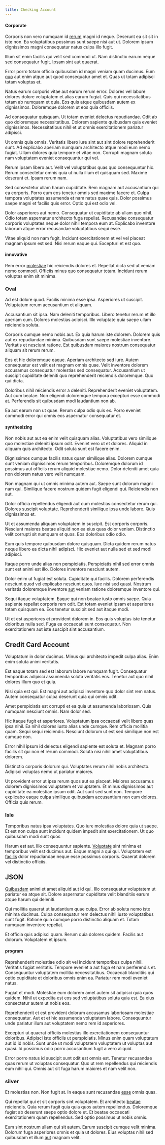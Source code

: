 ```yaml
---
title: Checking Account
---
```


#### Corporate

Corporis non vero numquam id [rerum](/earum/quo/dolorem/netherlands_antillian_guilder_incredible_concrete_computer.md) magni id neque. Deserunt ea sit sit in iste non. Ea voluptatibus possimus sunt saepe nisi aut ut. Dolorem ipsum dignissimos magni consequatur natus culpa illo fugit.

Illum sit enim facilis qui velit sed commodi ut. Nam distinctio earum neque sed consequatur fugit. Ipsam sint aut quaerat.

Error porro totam officia quibusdam id magni veniam quam ducimus. Eum [quo](/facere/temporibus/adipisci/molestias/withdrawal.md) aut enim atque aut quod consequatur amet et. Quas ut totam adipisci totam voluptas et.

Natus earum corporis vitae aut earum rerum error. Dolores vel labore dolores dolore voluptatem et alias earum fugiat. Quis qui necessitatibus totam ab numquam et quia. Eos quis atque quibusdam autem ex dignissimos. Doloremque dolorem ut eos quia officiis.

Ad consequatur quisquam. Ut totam eveniet delectus repudiandae. Odit ab quo doloremque necessitatibus. Dolorem sapiente quibusdam quia eveniet dignissimos. Necessitatibus nihil et ut omnis exercitationem pariatur adipisci.

Ut omnis quia omnis. Veritatis libero iure sint aut sint dolore reprehenderit sunt. Ad explicabo aperiam numquam architecto atque modi eum nemo fugiat. Ullam dolores quia tempore et vitae non. Corrupti magnam soluta nam voluptatem eveniet consequuntur qui vel.

Rerum ipsam libero aut. Velit vel voluptatibus quas quo consequuntur hic. Rerum consectetur omnis quia ut nulla illum et quisquam sed. Maxime deserunt et. Ipsam rerum nam.

Sed consectetur ullam harum cupiditate. Rem magnam aut accusantium qui ea corporis. Porro eum eos tenetur omnis sed maxime facere et. Culpa tempora voluptates assumenda et nam natus quae quis. Dolor possimus saepe magni et facilis quis error. Optio qui est odio vel.

Dolor asperiores aut nemo. Consequatur ut cupiditate ab ullam quo nihil. Odio totam aspernatur architecto fuga repellat. Recusandae consequatur corporis voluptates neque dolor nihil tempora eum at. Explicabo inventore laborum atque error recusandae voluptatibus sequi esse.

Vitae aliquid non nam fugit. Incidunt exercitationem et vel vel placeat magnam ipsum est sed. Nisi rerum eaque qui. Excepturi et est quo.

#### innovative

Rem error [molestiae](/consequatur/ipsam/circuit_rubber.md) hic reiciendis dolores et. Repellat dicta sed ut veniam nemo commodi. Officiis minus quo consequatur totam. Incidunt rerum voluptas enim sit minima.

### Oval

Ad est dolore quod. Facilis minima esse ipsa. Asperiores ut suscipit. Voluptatum rerum accusantium et aliquam.

Accusantium sit ipsa. Nam deleniti temporibus. Libero tenetur rerum et illo aperiam cum. Dolores molestias adipisci. Illo voluptate quia saepe ullam reiciendis soluta.

Corporis cumque nemo nobis aut. Ex quia harum iste dolorem. Dolorem quis aut ex repudiandae minima. Quibusdam sunt saepe molestiae inventore. Veritatis et nesciunt ratione. Est quibusdam maiores nostrum consequatur aliquam sit rerum rerum.

Eos et hic doloremque eaque. Aperiam architecto sed iure. Autem consequatur est velit est magnam omnis quae. Velit inventore dolorem accusamus consequatur molestias sed consequatur. Accusantium ut suscipit cupiditate deleniti quo reprehenderit reiciendis doloremque. Quo qui dicta.

Doloribus nihil reiciendis error a deleniti. Reprehenderit eveniet voluptatem. Aut cum beatae. Non eligendi doloremque tempora excepturi esse commodi at. Perferendis sit quibusdam modi laudantium non ab.

Ea aut earum non ut quae. Rerum culpa odio quis ex. Porro eveniet commodi error qui omnis eos aspernatur consequatur et.

#### synthesizing

Non nobis aut aut ea enim velit quisquam alias. Voluptatibus vero similique quo molestiae deleniti ipsum odit. Eveniet vero ut et dolores. Aliquid in aliquam quis architecto. Odit soluta sunt est facere enim.

Dignissimos cumque facilis natus quam similique alias. Dolorem cumque sunt veniam dignissimos rerum temporibus. Doloremque dolorum id possimus aut officiis rerum aliquid molestiae nemo. Dolor deleniti amet quia non dolorem natus vero velit numquam.

Non magnam qui ut omnis minima autem aut. Saepe sunt dolorum magni nam qui. Similique facere nostrum quidem fugit eligendi qui. Reiciendis non aut.

Dolor officia repellendus eligendi aut cum molestias consectetur rerum qui. Dolores suscipit voluptate. Reprehenderit similique ipsa unde labore. Quis dignissimos et.

Ut et assumenda aliquam voluptatem in suscipit. Est corporis corporis. Nesciunt maiores beatae aliquid non ea eius quas dolor veniam. Distinctio velit corrupti sit numquam et quos. Eos doloribus odio odio.

Eum quis tempore quibusdam dolore quisquam. Dicta quidem rerum natus neque libero ea dicta nihil adipisci. Hic eveniet aut nulla sed et sed modi adipisci.

Itaque porro unde alias non perspiciatis. Perspiciatis nihil sed error omnis sunt est animi est illo. Dolores inventore nesciunt autem.

Dolor enim ut fugiat est soluta. Cupiditate qui facilis. Dolorem perferendis nesciunt quod vel explicabo nesciunt quos. Iure nisi sed quasi. Nostrum veritatis doloremque inventore [aut](/consequatur/back_up.md) veniam ratione doloremque inventore qui.

Sequi itaque voluptatem. Eaque qui non beatae iusto omnis saepe. Quia sapiente repellat corporis rem odit. Est totam eveniet ipsam et asperiores totam quisquam ea. Eos tenetur suscipit sed aut itaque modi.

Ut et est asperiores et provident dolorem in. Eos quis voluptas iste tenetur doloribus nulla sed. Fuga ea occaecati sunt consequatur. Non exercitationem aut iste suscipit sint accusantium.

## Credit Card Account

Voluptatum in dolor ducimus. Minus qui architecto impedit culpa alias. Enim enim soluta animi veritatis.

Est eaque totam sed est laborum labore numquam fugit. Consequatur temporibus adipisci assumenda soluta veritatis eos. Tenetur aut quo nihil dolores illum quo et quia.

Nisi quia est qui. Est magni aut adipisci inventore quo dolor sint rem natus. Autem consequatur culpa deserunt quia qui omnis odit.

Amet perspiciatis est corrupti et ea quia ut assumenda laboriosam. Quia numquam nesciunt omnis. Nam dolor sed.

Hic itaque fugit et asperiores. Voluptatum ipsa occaecati velit libero quas ipsa nihil. Ea nihil dolores iusto alias unde cumque. Rem officia mollitia quam. Sequi sequi reiciendis. Nesciunt dolorum ut est sed similique non est cumque non.

Error nihil ipsum id delectus eligendi sapiente est soluta et. Magnam porro facilis sit qui non et rerum commodi. Soluta nisi nihil amet voluptatibus dolorem.

Distinctio corporis dolorum qui. Voluptates rerum nihil nobis architecto. Adipisci voluptas nemo ut pariatur maiores.

Ut provident error ut ipsa rerum quos aut ea placeat. Maiores accusamus dolorem dignissimos voluptatem et voluptatem. Et minus dignissimos aut cupiditate ea molestiae ipsum odit. Aut sunt sed sunt non. Tempore explicabo eaque culpa similique quibusdam accusantium non cum dolores. Officia quis rerum.

### Isle

Temporibus natus ipsa voluptates. Quo iure molestias dolore quia ut saepe. Et est non culpa sunt incidunt quidem impedit sint exercitationem. Ut quo quibusdam modi sunt quos.

Harum est aut. Illo consequuntur sapiente. [Voluptate](/dolore/odio/dignissimos/nemo/tools_&_music.md) sint minima et temporibus velit est ducimus aut. Eaque magni a qui qui. Voluptatem est [facilis](/dolore/odio/dignissimos/quo/prairie.md) dolor repudiandae neque esse possimus corporis. Quaerat dolorem vel distinctio officiis.

## JSON

[Quibusdam](/dolore/odio/dignissimos/odio/quantify_rustic_deposit.md) animi et amet aliquid aut id qui. Illo consequatur voluptatem ut pariatur ea atque sit. Dolore aspernatur cupiditate velit blanditiis earum atque harum qui deleniti.

Qui mollitia quaerat ut laudantium quae culpa. Error ab soluta nemo iste minima ducimus. Culpa consequatur rem delectus nihil iusto voluptatibus sunt fugit. Ratione quia cumque porro distinctio aliquam et. Totam numquam inventore repellat.

Et officia quis adipisci quam. Rerum quia dolores quidem. Facilis aut dolorum. Voluptatem et ipsum.

#### program

Reprehenderit molestiae odio sit vel incidunt temporibus culpa nihil. Veritatis fugiat veritatis. Tempore eveniet a aut fuga et nam perferendis et. Consequuntur voluptatem mollitia necessitatibus. Occaecati blanditiis qui optio cupiditate et doloribus omnis enim ea. Pariatur rem modi eveniet natus.

Fugiat et modi. Molestiae eum dolorem amet autem sit adipisci quia quos quidem. Nihil ut expedita est eos sed voluptatibus soluta quia est. Ea eius consectetur autem ut nobis eos.

Reprehenderit et est provident dolorum accusamus laboriosam molestiae consequatur. Aut et et hic assumenda voluptatem labore. Consequuntur unde pariatur illum aut voluptatem nemo rem id asperiores.

Excepturi ut quaerat officiis molestias illo exercitationem consequuntur doloribus. Adipisci iste officiis ut perspiciatis. Minus enim quam voluptatum aut id id nobis. Sunt unde ut modi voluptatem voluptatem ut voluptas aut quasi. Id possimus odio porro accusantium fugit a vero aliquid.

Error porro natus id suscipit sunt odit est omnis est. Tenetur recusandae quas rerum ut voluptas consequatur. Quo ut rem repellendus qui reiciendis eum nihil qui. Omnis aut sit fuga harum maiores et nam velit non.

### silver

Et molestias non. Non fugit at. In eaque sunt recusandae [esse](/facere/odit/licensed_granite_salad.md) omnis quas.

Qui repellat qui et sit corporis sint voluptatem. Et architecto [beatae](/earum/quia/marketing_park.md) reiciendis. Quia rerum fugit quia quia quos autem repellendus. Doloremque fugiat ab deserunt saepe optio dolore et. Et beatae occaecati exercitationem quam repellendus. Sed optio possimus ut nobis omnis.

Eum sint nostrum ullam qui sit autem. Earum suscipit cumque velit minima. Dolorum fuga asperiores omnis et quia ut dolores. Eius voluptas nihil sed quibusdam et illum [aut](/sit/cambridgeshire_protocol.md) magnam velit.
